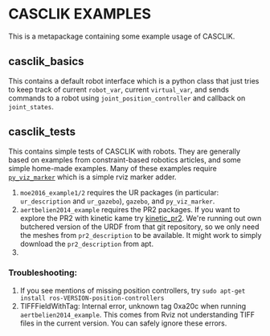 # CASCLIK EXAMPLES
This is a metapackage containing some example usage of CASCLIK.

## casclik_basics
This contains a default robot interface which is a python class that just tries to keep track of current `robot_var`, current `virtual_var`, and sends commands to a robot using `joint_position_controller` and callback on `joint_states`.

## casclik_tests
This contains simple tests of CASCLIK with robots. They are generally based on examples from constraint-based robotics articles, and some simple home-made examples. Many of these examples require [`py_viz_marker`](https://github.com/mahaarbo/py_viz_marker) which is a simple rviz marker adder.

1. `moe2016_example1/2` requires the UR packages (in particular: `ur_description` and `ur_gazebo`), `gazebo`, and `py_viz_marker`.
2. `aertbelien2014_example` requires the PR2 packages. If you want to explore the PR2 with kinetic kame try [kinetic_pr2](https://github.com/RichardKelley/kinetic_pr2). We're running out own butchered version of the URDF from that git repository, so we only need the meshes from `pr2_description` to be available. It might work to simply download the `pr2_description` from apt.
3. 


### Troubleshooting:
1. If you see mentions of missing position controllers, try `sudo apt-get install ros-VERSION-position-controllers`
2. TIFFFieldWithTag: Internal error, unknown tag 0xa20c when running `aertbelien2014_example`. This comes from Rviz not understanding TIFF files in the current version. You can safely ignore these errors.
